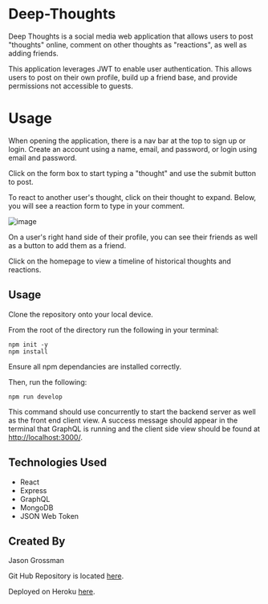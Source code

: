 # Deep-Thoughts

Deep Thoughts is a social media web application that allows users to post "thoughts" online, comment on other thoughts as "reactions", as well as adding friends.

This application leverages JWT to enable user authentication. This allows users to post on their own profile, build up a friend base, and provide permissions not accessible to guests.

# Usage

When opening the application, there is a nav bar at the top to sign up or login. Create an account using a name, email, and password, or login using email and password.

Click on the form box to start typing a "thought" and use the submit button to post.

To react to another user's thought, click on their thought to expand. Below, you will see a reaction form to type in your comment.

![image](https://user-images.githubusercontent.com/85508030/146411233-a6c6cfb4-b8ef-4beb-bb3d-b4611d6bb4ae.png)

On a user's right hand side of their profile, you can see their friends as well as a button to add them as a friend.

Click on the homepage to view a timeline of historical thoughts and reactions.

## Usage

Clone the repository onto your local device.

From the root of the directory run the following in your terminal: 

```
npm init -y
npm install
```

Ensure all npm dependancies are installed correctly.

Then, run the following:

```
npm run develop
```

This command should use concurrently to start the backend server as well as the front end client view. A success message should appear in the terminal that GraphQL is running and the client side view should be found at [http://localhost:3000/](http://localhost:3000/).

## Technologies Used
<ul>
  <li>React</li>
  <li>Express</li>
  <li>GraphQL</li>
  <li>MongoDB</li>
  <li>JSON Web Token</li>
</ul>

## Created By
Jason Grossman

Git Hub Repository is located [here](https://github.com/jasongrossman/deep-thoughts).

Deployed on Heroku [here](https://radiant-fortress-66671.herokuapp.com/).
